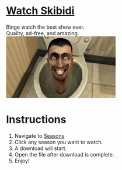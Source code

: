 # [Watch Skibidi](https://watchskibidi.github.io)
Binge watch the best show ever. <br>
Quality, ad-free, and amazing. <br>
![Skibidi Toilet](img/skibidi.jpg)

# Instructions 
1. Navigate to [Seasons](https://watchskibidi.github.io/seasons/seasons.html)
2. Click any season you want to watch.
3. A download will start.
4. Open the file after download is complete.
5. Enjoy!